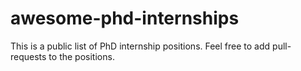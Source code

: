 # awesome-phd-internships
This is a public list of PhD internship positions. Feel free to add pull-requests to the positions.
